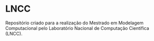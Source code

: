 # LNCC
 Repositório criado para a realização do Mestrado em Modelagem Computacional pelo Laboratório Nacional de Computação Científica (LNCC).
